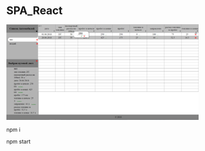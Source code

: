# SPA_React

![Image alt](https://github.com/paxarpp/pathListAppReact/raw/master/image/1.png)

npm i

npm  start

